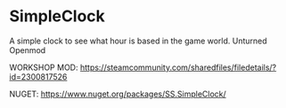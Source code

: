# SimpleClock
A simple clock to see what hour is based in the game world. Unturned Openmod

WORKSHOP MOD: https://steamcommunity.com/sharedfiles/filedetails/?id=2300817526

NUGET: https://www.nuget.org/packages/SS.SimpleClock/
